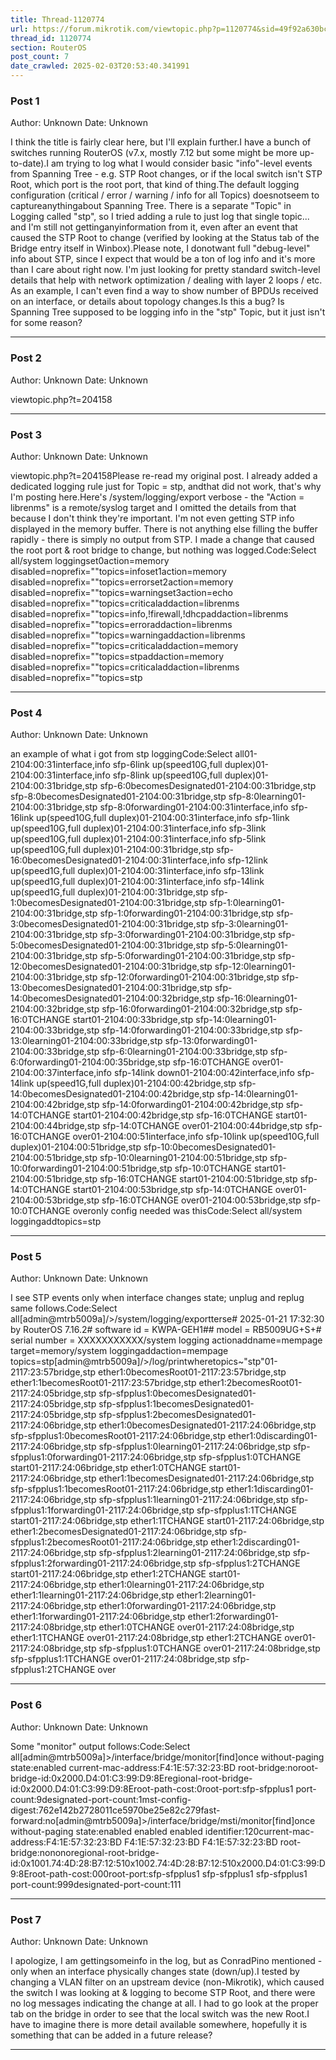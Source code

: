 ```yaml
---
title: Thread-1120774
url: https://forum.mikrotik.com/viewtopic.php?p=1120774&sid=49f92a630bc7970d8ca50523be880e8f#p1120774
thread_id: 1120774
section: RouterOS
post_count: 7
date_crawled: 2025-02-03T20:53:40.341991
---
```


### Post 1
Author: Unknown
Date: Unknown

I think the title is fairly clear here, but I'll explain further.I have a bunch of switches running RouterOS (v7.x, mostly 7.12 but some might be more up-to-date).I am trying to log what I would consider basic "info"-level events from Spanning Tree - e.g. STP Root changes, or if the local switch isn't STP Root, which port is the root port, that kind of thing.The default logging configuration (critical / error / warning / info for all Topics) doesnotseem to captureanythingabout Spanning Tree. There is a separate "Topic" in Logging called "stp", so I tried adding a rule to just log that single topic... and I'm still not gettinganyinformation from it, even after an event that caused the STP Root to change (verified by looking at the Status tab of the Bridge entry itself in Winbox).Please note, I donotwant full "debug-level" info about STP, since I expect that would be a ton of log info and it's more than I care about right now. I'm just looking for pretty standard switch-level details that help with network optimization / dealing with layer 2 loops / etc. As an example, I can't even find a way to show number of BPDUs received on an interface, or details about topology changes.Is this a bug? Is Spanning Tree supposed to be logging info in the "stp" Topic, but it just isn't for some reason?

---
### Post 2
Author: Unknown
Date: Unknown

viewtopic.php?t=204158

---
### Post 3
Author: Unknown
Date: Unknown

viewtopic.php?t=204158Please re-read my original post. I already added a dedicated logging rule just for Topic = stp, andthat did not work, that's why I'm posting here.Here's /system/logging/export verbose - the "Action = librenms" is a remote/syslog target and I omitted the details from that because I don't think they're important. I'm not even getting STP info displayed in the memory buffer. There is not anything else filling the buffer rapidly - there is simply no output from STP. I made a change that caused the root port & root bridge to change, but nothing was logged.Code:Select all/system loggingset0action=memory disabled=noprefix=""topics=infoset1action=memory disabled=noprefix=""topics=errorset2action=memory disabled=noprefix=""topics=warningset3action=echo disabled=noprefix=""topics=criticaladdaction=librenms disabled=noprefix=""topics=info,!firewall,!dhcpaddaction=librenms disabled=noprefix=""topics=erroraddaction=librenms disabled=noprefix=""topics=warningaddaction=librenms disabled=noprefix=""topics=criticaladdaction=memory disabled=noprefix=""topics=stpaddaction=memory disabled=noprefix=""topics=criticaladdaction=librenms disabled=noprefix=""topics=stp

---
### Post 4
Author: Unknown
Date: Unknown

an example of what i got from stp loggingCode:Select all01-2104:00:31interface,info sfp-6link up(speed10G,full duplex)01-2104:00:31interface,info sfp-8link up(speed10G,full duplex)01-2104:00:31bridge,stp sfp-6:0becomesDesignated01-2104:00:31bridge,stp sfp-8:0becomesDesignated01-2104:00:31bridge,stp sfp-8:0learning01-2104:00:31bridge,stp sfp-8:0forwarding01-2104:00:31interface,info sfp-16link up(speed10G,full duplex)01-2104:00:31interface,info sfp-1link up(speed10G,full duplex)01-2104:00:31interface,info sfp-3link up(speed10G,full duplex)01-2104:00:31interface,info sfp-5link up(speed10G,full duplex)01-2104:00:31bridge,stp sfp-16:0becomesDesignated01-2104:00:31interface,info sfp-12link up(speed1G,full duplex)01-2104:00:31interface,info sfp-13link up(speed1G,full duplex)01-2104:00:31interface,info sfp-14link up(speed1G,full duplex)01-2104:00:31bridge,stp sfp-1:0becomesDesignated01-2104:00:31bridge,stp sfp-1:0learning01-2104:00:31bridge,stp sfp-1:0forwarding01-2104:00:31bridge,stp sfp-3:0becomesDesignated01-2104:00:31bridge,stp sfp-3:0learning01-2104:00:31bridge,stp sfp-3:0forwarding01-2104:00:31bridge,stp sfp-5:0becomesDesignated01-2104:00:31bridge,stp sfp-5:0learning01-2104:00:31bridge,stp sfp-5:0forwarding01-2104:00:31bridge,stp sfp-12:0becomesDesignated01-2104:00:31bridge,stp sfp-12:0learning01-2104:00:31bridge,stp sfp-12:0forwarding01-2104:00:31bridge,stp sfp-13:0becomesDesignated01-2104:00:31bridge,stp sfp-14:0becomesDesignated01-2104:00:32bridge,stp sfp-16:0learning01-2104:00:32bridge,stp sfp-16:0forwarding01-2104:00:32bridge,stp sfp-16:0TCHANGE start01-2104:00:33bridge,stp sfp-14:0learning01-2104:00:33bridge,stp sfp-14:0forwarding01-2104:00:33bridge,stp sfp-13:0learning01-2104:00:33bridge,stp sfp-13:0forwarding01-2104:00:33bridge,stp sfp-6:0learning01-2104:00:33bridge,stp sfp-6:0forwarding01-2104:00:35bridge,stp sfp-16:0TCHANGE over01-2104:00:37interface,info sfp-14link down01-2104:00:42interface,info sfp-14link up(speed1G,full duplex)01-2104:00:42bridge,stp sfp-14:0becomesDesignated01-2104:00:42bridge,stp sfp-14:0learning01-2104:00:42bridge,stp sfp-14:0forwarding01-2104:00:42bridge,stp sfp-14:0TCHANGE start01-2104:00:42bridge,stp sfp-16:0TCHANGE start01-2104:00:44bridge,stp sfp-14:0TCHANGE over01-2104:00:44bridge,stp sfp-16:0TCHANGE over01-2104:00:51interface,info sfp-10link up(speed10G,full duplex)01-2104:00:51bridge,stp sfp-10:0becomesDesignated01-2104:00:51bridge,stp sfp-10:0learning01-2104:00:51bridge,stp sfp-10:0forwarding01-2104:00:51bridge,stp sfp-10:0TCHANGE start01-2104:00:51bridge,stp sfp-16:0TCHANGE start01-2104:00:51bridge,stp sfp-14:0TCHANGE start01-2104:00:53bridge,stp sfp-14:0TCHANGE over01-2104:00:53bridge,stp sfp-16:0TCHANGE over01-2104:00:53bridge,stp sfp-10:0TCHANGE overonly config needed was thisCode:Select all/system loggingaddtopics=stp

---
### Post 5
Author: Unknown
Date: Unknown

I see STP events only when interface changes state; unplug and replug same follows.Code:Select all[admin@mtrb5009a]/>/system/logging/exportterse# 2025-01-21 17:32:30 by RouterOS 7.16.2# software id = KWPA-GEH1## model = RB5009UG+S+# serial number = XXXXXXXXXXX/system logging actionaddname=mempage target=memory/system loggingaddaction=mempage topics=stp[admin@mtrb5009a]/>/log/printwheretopics~"stp"01-2117:23:57bridge,stp ether1:0becomesRoot01-2117:23:57bridge,stp ether1:1becomesRoot01-2117:23:57bridge,stp ether1:2becomesRoot01-2117:24:05bridge,stp sfp-sfpplus1:0becomesDesignated01-2117:24:05bridge,stp sfp-sfpplus1:1becomesDesignated01-2117:24:05bridge,stp sfp-sfpplus1:2becomesDesignated01-2117:24:06bridge,stp ether1:0becomesDesignated01-2117:24:06bridge,stp sfp-sfpplus1:0becomesRoot01-2117:24:06bridge,stp ether1:0discarding01-2117:24:06bridge,stp sfp-sfpplus1:0learning01-2117:24:06bridge,stp sfp-sfpplus1:0forwarding01-2117:24:06bridge,stp sfp-sfpplus1:0TCHANGE start01-2117:24:06bridge,stp ether1:0TCHANGE start01-2117:24:06bridge,stp ether1:1becomesDesignated01-2117:24:06bridge,stp sfp-sfpplus1:1becomesRoot01-2117:24:06bridge,stp ether1:1discarding01-2117:24:06bridge,stp sfp-sfpplus1:1learning01-2117:24:06bridge,stp sfp-sfpplus1:1forwarding01-2117:24:06bridge,stp sfp-sfpplus1:1TCHANGE start01-2117:24:06bridge,stp ether1:1TCHANGE start01-2117:24:06bridge,stp ether1:2becomesDesignated01-2117:24:06bridge,stp sfp-sfpplus1:2becomesRoot01-2117:24:06bridge,stp ether1:2discarding01-2117:24:06bridge,stp sfp-sfpplus1:2learning01-2117:24:06bridge,stp sfp-sfpplus1:2forwarding01-2117:24:06bridge,stp sfp-sfpplus1:2TCHANGE start01-2117:24:06bridge,stp ether1:2TCHANGE start01-2117:24:06bridge,stp ether1:0learning01-2117:24:06bridge,stp ether1:1learning01-2117:24:06bridge,stp ether1:2learning01-2117:24:06bridge,stp ether1:0forwarding01-2117:24:06bridge,stp ether1:1forwarding01-2117:24:06bridge,stp ether1:2forwarding01-2117:24:08bridge,stp ether1:0TCHANGE over01-2117:24:08bridge,stp ether1:1TCHANGE over01-2117:24:08bridge,stp ether1:2TCHANGE over01-2117:24:08bridge,stp sfp-sfpplus1:0TCHANGE over01-2117:24:08bridge,stp sfp-sfpplus1:1TCHANGE over01-2117:24:08bridge,stp sfp-sfpplus1:2TCHANGE over

---
### Post 6
Author: Unknown
Date: Unknown

Some "monitor" output follows:Code:Select all[admin@mtrb5009a]>/interface/bridge/monitor[find]once without-paging
                    state:enabled
      current-mac-address:F4:1E:57:32:23:BD
              root-bridge:noroot-bridge-id:0x2000.D4:01:C3:99:D9:8Eregional-root-bridge-id:0x2000.D4:01:C3:99:D9:8Eroot-path-cost:0root-port:sfp-sfpplus1
               port-count:9designated-port-count:1mst-config-digest:762e142b2728011ce5970be25e82c279fast-forward:no[admin@mtrb5009a]>/interface/bridge/msti/monitor[find]once without-paging
                      state:enabled                  enabled                  enabled
                 identifier:120current-mac-address:F4:1E:57:32:23:BD        F4:1E:57:32:23:BD        F4:1E:57:32:23:BD
                root-bridge:nononoregional-root-bridge-id:0x1001.74:4D:28:B7:12:510x1002.74:4D:28:B7:12:510x2000.D4:01:C3:99:D9:8Eroot-path-cost:000root-port:sfp-sfpplus1             sfp-sfpplus1             sfp-sfpplus1
                 port-count:999designated-port-count:111

---
### Post 7
Author: Unknown
Date: Unknown

I apologize, I am gettingsomeinfo in the log, but as ConradPino mentioned - only when an interface physically changes state (down/up).I tested by changing a VLAN filter on an upstream device (non-Mikrotik), which caused the switch I was looking at & logging to become STP Root, and there were no log messages indicating the change at all. I had to go look at the proper tab on the bridge in order to see that the local switch was the new Root.I have to imagine there is more detail available somewhere, hopefully it is something that can be added in a future release?

---
